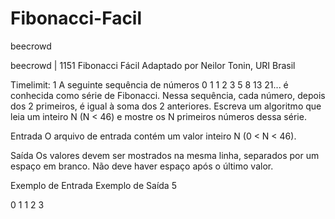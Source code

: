 # Fibonacci-Facil
beecrowd

beecrowd | 1151
Fibonacci Fácil
Adaptado por Neilor Tonin, URI  Brasil

Timelimit: 1
A seguinte sequência de números 0 1 1 2 3 5 8 13 21... é conhecida como série de Fibonacci. Nessa sequência, cada número, depois dos 2 primeiros, é igual à soma dos 2 anteriores. Escreva um algoritmo que leia um inteiro N (N < 46) e mostre os N primeiros números dessa série.

Entrada
O arquivo de entrada contém um valor inteiro N (0 < N < 46).

Saída
Os valores devem ser mostrados na mesma linha, separados por um espaço em branco. Não deve haver espaço após o último valor.

Exemplo de Entrada	Exemplo de Saída
5

0 1 1 2 3
